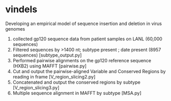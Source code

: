 # vindels
Developing an empirical model of sequence insertion and deletion in virus genomes

1) collected gp120 sequence data from patient samples on LANL (60,000 sequences)
2) Filtered sequences by >1400 nt; subtype present ; date present (8957 sequences) [subtype_output.py]
3) Performed pairwise alignments on the gp120 reference sequence (HXB2) using MAFFT [pairwise.py]
4) Cut and output the pairwise-aligned Variable and Conserved Regions by reading in frame [V_region_slicing2.py]
5) Concatenated and output the conserved regions by subtype [V_region_slicing3.py]
6) Multiple sequence alignment in MAFFT by subtype [MSA.py]

      
